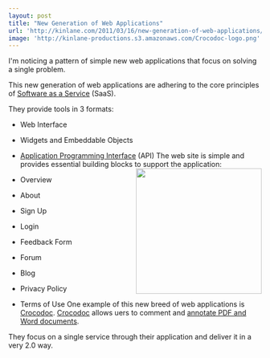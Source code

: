 ```yaml
---
layout: post
title: "New Generation of Web Applications"
url: 'http://kinlane.com/2011/03/16/new-generation-of-web-applications/'
image: 'http://kinlane-productions.s3.amazonaws.com/Crocodoc-logo.png'
---
```


I'm noticing a pattern of simple new web applications that focus on solving a single problem.

This new generation of web applications are adhering to the core principles of [Software as a Service][1] (SaaS).

They provide tools in 3 formats:

  * Web Interface
  * Widgets and Embeddable Objects
  * [Application Programming Interface][2] (API)
The web site is simple and provides essential building blocks to support the application:[<img class="c1" src="http://kinlane-productions.s3.amazonaws.com/Crocodoc-logo.png" alt="" width="250" align="right" />][3]

  * Overview
  * About
  * Sign Up
  * Login
  * Feedback Form
  * Forum
  * Blog
  * Privacy Policy
  * Terms of Use
One example of this new breed of web applications is [Crocodoc][3]. [Crocodoc][3] allows uers to comment and [annotate PDF and Word documents][4].

They focus on a single service through their application and deliver it in a very 2.0 way.

   [1]: http://www.kinlane.com/category/software-as-a-service-saas/
   [2]: http://blog.apievangelist.com/
   [3]: http://crocodoc.com/ (CrocoDoc)
   [4]: http://crocodoc.com/ (annotate PDF and word documents)
